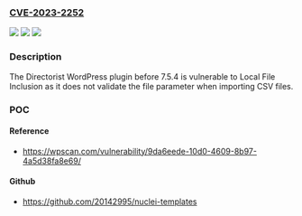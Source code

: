 ### [CVE-2023-2252](https://cve.mitre.org/cgi-bin/cvename.cgi?name=CVE-2023-2252)
![](https://img.shields.io/static/v1?label=Product&message=Directorist&color=blue)
![](https://img.shields.io/static/v1?label=Version&message=0%3C%207.5.4%20&color=brighgreen)
![](https://img.shields.io/static/v1?label=Vulnerability&message=CWE-22%20Improper%20Limitation%20of%20a%20Pathname%20to%20a%20Restricted%20Directory%20('Path%20Traversal')&color=brighgreen)

### Description

The Directorist WordPress plugin before 7.5.4 is vulnerable to Local File Inclusion as it does not validate the file parameter when importing CSV files.

### POC

#### Reference
- https://wpscan.com/vulnerability/9da6eede-10d0-4609-8b97-4a5d38fa8e69/

#### Github
- https://github.com/20142995/nuclei-templates


